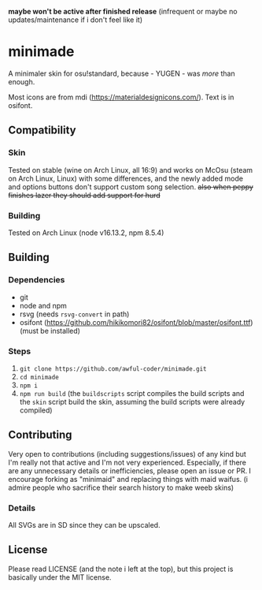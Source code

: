 **maybe won't be active after finished release** (infrequent or maybe no updates/maintenance if i don't feel like it)
# minimade
A minimaler skin for osu!standard, because - YUGEN - was *more* than enough.

Most icons are from mdi (https://materialdesignicons.com/).
Text is in osifont.

## Compatibility
### Skin
Tested on stable (wine on Arch Linux, all 16:9) and works on McOsu (steam on Arch Linux, Linux) with some differences, and the newly added mode and options buttons don't support custom song selection.
~~also when peppy finishes lazer they should add support for hurd~~

### Building
Tested on Arch Linux (node v16.13.2, npm 8.5.4)

## Building
### Dependencies
 - git
 - node and npm
 - rsvg (needs `rsvg-convert` in path)
 - osifont (https://github.com/hikikomori82/osifont/blob/master/osifont.ttf) (must be installed)

### Steps
 1. `git clone https://github.com/awful-coder/minimade.git`
 2. `cd minimade`
 3. `npm i`
 4. `npm run build` (the `buildscripts` script compiles the build scripts and the `skin` script build the skin, assuming the build scripts were already compiled)

## Contributing
Very open to contributions (including suggestions/issues) of any kind but I'm really not that active and I'm not very experienced.
Especially, if there are any unnecessary details or inefficiencies, please open an issue or PR.
I encourage forking as "minimaid" and replacing things with maid waifus. (i admire people who sacrifice their search history to make weeb skins)

### Details
All SVGs are in SD since they can be upscaled.

## License
Please read LICENSE (and the note i left at the top), but this project is basically under the MIT license.
